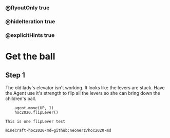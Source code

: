 ### @flyoutOnly true
### @hideIteration true
### @explicitHints true

# Get the ball

## Step 1
The old lady's elevator isn't working. It looks like the levers are stuck. Have the Agent use it's strength to flip all the levers so she can bring down the children's ball.

```ghost
    agent.move(UP, 1)
    hoc2020.flipLever()
```
```explicitHints
This is one flipLever test
```
```package
minecraft-hoc2020-md=github:neonerz/hoc2020-md
```
